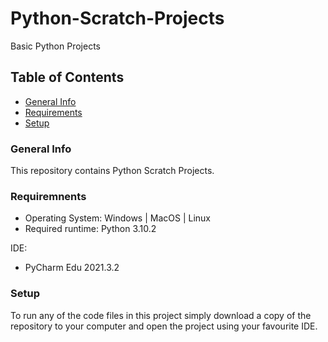 # Python-Scratch-Projects
Basic Python Projects
## Table of Contents
* [General Info](#general-info)
* [Requirements](#requirements)
* [Setup](#setup)
### General Info
This repository contains Python Scratch Projects.
### Requiremnents
* Operating System: Windows | MacOS | Linux
* Required runtime: Python 3.10.2

IDE:
* PyCharm Edu 2021.3.2
### Setup 
To run any of the code files in this project simply download a copy of the repository to your computer and open the project using your favourite IDE. 
